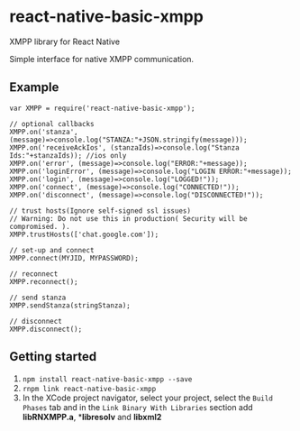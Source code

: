 # react-native-basic-xmpp
XMPP library for React Native

Simple interface for native XMPP communication.

## Example

```
var XMPP = require('react-native-basic-xmpp');

// optional callbacks
XMPP.on('stanza', (message)=>console.log("STANZA:"+JSON.stringify(message)));
XMPP.on('receiveAckIos', (stanzaIds)=>console.log("Stanza Ids:"+stanzaIds)); //ios only
XMPP.on('error', (message)=>console.log("ERROR:"+message));
XMPP.on('loginError', (message)=>console.log("LOGIN ERROR:"+message));
XMPP.on('login', (message)=>console.log("LOGGED!"));
XMPP.on('connect', (message)=>console.log("CONNECTED!"));
XMPP.on('disconnect', (message)=>console.log("DISCONNECTED!"));

// trust hosts(Ignore self-signed ssl issues)
// Warning: Do not use this in production( Security will be compromised. ).
XMPP.trustHosts(['chat.google.com']);

// set-up and connect
XMPP.connect(MYJID, MYPASSWORD);

// reconnect
XMPP.reconnect();

// send stanza
XMPP.sendStanza(stringStanza);

// disconnect
XMPP.disconnect();

```


## Getting started
1. `npm install react-native-basic-xmpp --save`
2. `rnpm link react-native-basic-xmpp`
3. In the XCode project navigator, select your project, select the `Build Phases` tab and in the `Link Binary With Libraries` section add **libRNXMPP.a**, ***libresolv** and **libxml2**
